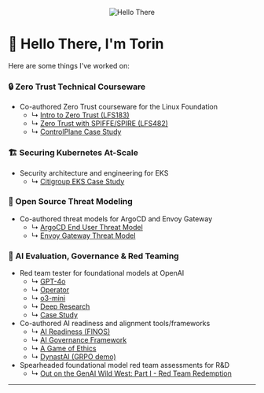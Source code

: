 <p align="center">
  <img src="hello-there.gif" alt="Hello There"/>
</p>

# 👋 Hello There, I'm Torin

Here are some things I've worked on:

### 🔒 Zero Trust Technical Courseware
- Co-authored Zero Trust courseware for the Linux Foundation
  - ↳ [Intro to Zero Trust (LFS183)](https://training.linuxfoundation.org/training/introduction-to-zero-trust-lfs183/)
  - ↳ [Zero Trust with SPIFFE/SPIRE (LFS482)](https://training.linuxfoundation.org/training/zero-trust-security-with-spiffe-and-spire-lfs482/)
  - ↳ [ControlPlane Case Study](https://control-plane.io/case-studies/linuxfoundation-zero-trust-courseware/)

### 🏗️ Securing Kubernetes At-Scale
- Security architecture and engineering for EKS
  - ↳ [Citigroup EKS Case Study](https://control-plane.io/case-studies/citigroup-security-architecture-and-engineering-for-eks/)

### 🔐 Open Source Threat Modeling
- Co-authored threat models for ArgoCD and Envoy Gateway
  - ↳ [ArgoCD End User Threat Model](https://github.com/argoproj/argoproj/blob/main/docs/end_user_threat_model.pdf)
  - ↳ [Envoy Gateway Threat Model](https://gateway.envoyproxy.io/latest/tasks/security/threat-model/)

### 🤖 AI Evaluation, Governance & Red Teaming
- Red team tester for foundational models at OpenAI
  - ↳ [GPT-4o](https://openai.com/index/gpt-4o-system-card/)
  - ↳ [Operator](https://openai.com/index/operator-system-card/)
  - ↳ [o3-mini](https://openai.com/index/o3-mini-system-card/)
  - ↳ [Deep Research](https://openai.com/index/deep-research-system-card/)
  - ↳ [Case Study](https://control-plane.io/case-studies/openai-red-teaming/)
- Co-authored AI readiness and alignment tools/frameworks
  - ↳ [AI Readiness (FINOS)](https://github.com/finos/ai-readiness)
  - ↳ [AI Governance Framework](https://github.com/torinvdb/ai-governance-framework)
  - ↳ [A Game of Ethics](https://github.com/torinvdb/a-game-of-ethics)
  - ↳ [DynastAI (GRPO demo)](https://github.com/torinvdb/DynastAI-Demo)
- Spearheaded foundational model red team assessments for R&D
  - ↳ [Out on the GenAI Wild West: Part I - Red Team Redemption](https://control-plane.io/posts/ai-red-teaming-wild-west-part-1/)

---
